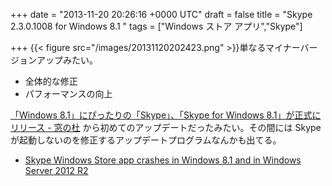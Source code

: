 
+++
date = "2013-11-20 20:26:16 +0000 UTC"
draft = false
title = "Skype 2.3.0.1008 for Windows 8.1 "
tags = ["Windows ストア アプリ","Skype"]

+++
{{< figure src="/images/20131120202423.png"  >}}単なるマイナーバージョンアップみたい。

<ul>
<li>全体的な修正</li>
<li>パフォーマンスの向上</li>
</ul><a href="http://www.forest.impress.co.jp/docs/news/20131023_620660.html">「Windows 8.1」にぴったりの「Skype」、「Skype for Windows 8.1」が正式にリリース - 窓の杜</a> から初めてのアップデートだったみたい。その間には Skype が起動しないのを修正するアップデートプログラムなんかも出てる。

<ul>
<li><a href="http://support.microsoft.com/kb/2902892">Skype Windows Store app crashes in Windows 8.1 and in Windows Server 2012 R2</a></li>
</ul>

